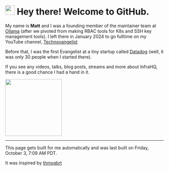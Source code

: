 <h1><img src="https://emojis.slackmojis.com/emojis/images/1531849430/4246/blob-sunglasses.gif?1531849430" width="30"/> Hey there! Welcome to GitHub.</h1>

My name is **Matt** and I was a founding member of the maintainer team at [Ollama](https://ollama.com) (after we pivoted from making RBAC tools for K8s and SSH key management tools). 
I left there in January 2024 to go fulltime on my YouTube channel, [Technovangelist](https://YouTube.com/technovangelist)

Before that, I was the first Evangelist at a tiny startup called [Datadog](https://datadoghq.com) (well, it was only 30 people when I started there).

If you see any videos, talks, blog posts, streams and more about InfraHQ, there is a good chance I had a hand in it. 

<img height="180em" src="https://github-readme-stats.vercel.app/api?username=technovangelist&show_icons=true&hide_border=true&&count_private=true&include_all_commits=true" />

<!--START_SECTION:waka-->
<!--END_SECTION:waka-->

------------
This page gets built for me automatically and was last built on Friday, October 3, 7:09 AM PDT.

It was inspired by [thmsgbrt](https://medium.com/swlh/how-to-create-a-self-updating-readme-md-for-your-github-profile-f8b05744ca91)
